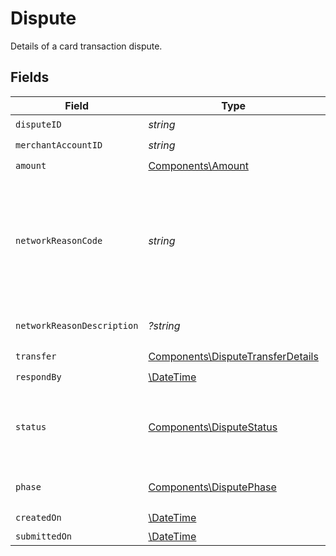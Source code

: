 # Dispute

Details of a card transaction dispute.


## Fields

| Field                                                                                                                                                                                                   | Type                                                                                                                                                                                                    | Required                                                                                                                                                                                                | Description                                                                                                                                                                                             |
| ------------------------------------------------------------------------------------------------------------------------------------------------------------------------------------------------------- | ------------------------------------------------------------------------------------------------------------------------------------------------------------------------------------------------------- | ------------------------------------------------------------------------------------------------------------------------------------------------------------------------------------------------------- | ------------------------------------------------------------------------------------------------------------------------------------------------------------------------------------------------------- |
| `disputeID`                                                                                                                                                                                             | *string*                                                                                                                                                                                                | :heavy_check_mark:                                                                                                                                                                                      | N/A                                                                                                                                                                                                     |
| `merchantAccountID`                                                                                                                                                                                     | *string*                                                                                                                                                                                                | :heavy_check_mark:                                                                                                                                                                                      | N/A                                                                                                                                                                                                     |
| `amount`                                                                                                                                                                                                | [Components\Amount](../../Models/Components/Amount.md)                                                                                                                                                  | :heavy_check_mark:                                                                                                                                                                                      | N/A                                                                                                                                                                                                     |
| `networkReasonCode`                                                                                                                                                                                     | *string*                                                                                                                                                                                                | :heavy_check_mark:                                                                                                                                                                                      | Indicates the card network's category for the dispute. <br/><br/>These codes may differ between card brands. You can find more information on the code from the networkReasonDescription field.         |
| `networkReasonDescription`                                                                                                                                                                              | *?string*                                                                                                                                                                                               | :heavy_minus_sign:                                                                                                                                                                                      | Provides detail on the card network's categorization of the dispute.                                                                                                                                    |
| `transfer`                                                                                                                                                                                              | [Components\DisputeTransferDetails](../../Models/Components/DisputeTransferDetails.md)                                                                                                                  | :heavy_check_mark:                                                                                                                                                                                      | N/A                                                                                                                                                                                                     |
| `respondBy`                                                                                                                                                                                             | [\DateTime](https://www.php.net/manual/en/class.datetime.php)                                                                                                                                           | :heavy_check_mark:                                                                                                                                                                                      | N/A                                                                                                                                                                                                     |
| `status`                                                                                                                                                                                                | [Components\DisputeStatus](../../Models/Components/DisputeStatus.md)                                                                                                                                    | :heavy_check_mark:                                                                                                                                                                                      | The status of a particular dispute. <br/><br/>Read our [disputes guide](https://docs.moov.io/guides/money-movement/accept-payments/card-acceptance/disputes/#dispute-statuses) to learn what each status means. |
| `phase`                                                                                                                                                                                                 | [Components\DisputePhase](../../Models/Components/DisputePhase.md)                                                                                                                                      | :heavy_check_mark:                                                                                                                                                                                      | The phase of a dispute within the dispute lifecycle.                                                                                                                                                    |
| `createdOn`                                                                                                                                                                                             | [\DateTime](https://www.php.net/manual/en/class.datetime.php)                                                                                                                                           | :heavy_check_mark:                                                                                                                                                                                      | N/A                                                                                                                                                                                                     |
| `submittedOn`                                                                                                                                                                                           | [\DateTime](https://www.php.net/manual/en/class.datetime.php)                                                                                                                                           | :heavy_minus_sign:                                                                                                                                                                                      | N/A                                                                                                                                                                                                     |